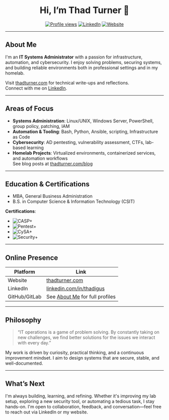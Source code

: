 <h1 align="center">Hi, I’m Thad Turner 👋</h1>

<p align="center">
  <a href="https://github.com/thadturner"><img src="https://komarev.com/ghpvc/?username=thadturner&style=flat-square&color=blueviolet" alt="Profile views" /></a>
  <a href="https://linkedin.com/in/thadigus"><img src="https://img.shields.io/badge/LinkedIn-Connect-blue?style=flat-square&logo=linkedin" alt="LinkedIn" /></a>
  <a href="https://thadturner.com"><img src="https://img.shields.io/badge/Website-thadturner.com-informational?style=flat-square&logo=google-chrome" alt="Website" /></a>
</p>

---

## About Me

I'm an **IT Systems Administrator** with a passion for infrastructure, automation, and cybersecurity. I enjoy solving problems, securing systems, and building reliable environments both in professional settings and in my homelab.

Visit [thadturner.com](https://thadturner.com) for technical write-ups and reflections.  
Connect with me on [LinkedIn](https://linkedin.com/in/thadigus).

---

## Areas of Focus

- **Systems Administration**: Linux/UNIX, Windows Server, PowerShell, group policy, patching, IAM
- **Automation & Tooling**: Bash, Python, Ansible, scripting, Infrastructure as Code
- **Cybersecurity**: AD pentesting, vulnerability assessment, CTFs, lab-based learning
- **Homelab Projects**: Virtualized environments, containerized services, and automation workflows  
  See blog posts at [thadturner.com/blog](https://thadturner.com/blog)

---

## Education & Certifications

- MBA, General Business Administration  
- B.S. in Computer Science & Information Technology (CSIT)

**Certifications**:
- ![CASP+](https://img.shields.io/badge/CompTIA-CASP%2B-black?style=flat-square&logo=compTIA)
- ![Pentest+](https://img.shields.io/badge/CompTIA-Pentest%2B-orange?style=flat-square&logo=compTIA)
- ![CySA+](https://img.shields.io/badge/CompTIA-CySA%2B-lightgrey?style=flat-square&logo=compTIA)
- ![Security+](https://img.shields.io/badge/CompTIA-Security%2B-red?style=flat-square&logo=compTIA)

---

## Online Presence

| Platform   | Link |
|------------|------|
| Website    | [thadturner.com](https://thadturner.com) |
| LinkedIn   | [linkedin.com/in/thadigus](https://linkedin.com/in/thadigus) |
| GitHub/GitLab | See [About Me](https://thadturner.com/about) for full profiles |

---

## Philosophy

> “IT operations is a game of problem solving. By constantly taking on new challenges, we find better solutions for the issues we interact with every day.”

My work is driven by curiosity, practical thinking, and a continuous improvement mindset. I aim to design systems that are secure, stable, and well-documented.

---

## What’s Next

I'm always building, learning, and refining. Whether it's improving my lab setup, exploring a new security tool, or automating a tedious task, I stay hands-on. I'm open to collaboration, feedback, and conversation—feel free to reach out via LinkedIn or my website.
